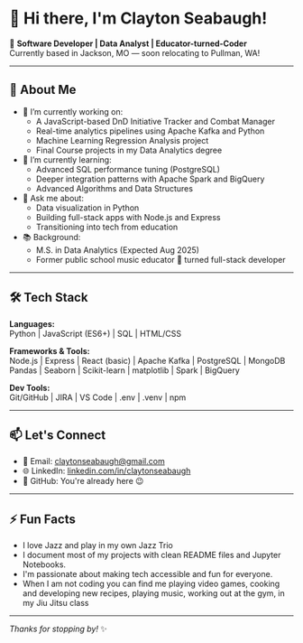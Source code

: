 # 👋 Hi there, I'm Clayton Seabaugh!

🎯 **Software Developer | Data Analyst | Educator-turned-Coder**  
Currently based in Jackson, MO — soon relocating to Pullman, WA!  

---

## 🚀 About Me

- 🔭 I’m currently working on:
  - A JavaScript-based DnD Initiative Tracker and Combat Manager
  - Real-time analytics pipelines using Apache Kafka and Python
  - Machine Learning Regression Analysis project
  - Final Course projects in my Data Analytics degree
- 🌱 I’m currently learning:
  - Advanced SQL performance tuning (PostgreSQL)
  - Deeper integration patterns with Apache Spark and BigQuery
  - Advanced Algorithms and Data Structures
- 💬 Ask me about:
  - Data visualization in Python
  - Building full-stack apps with Node.js and Express
  - Transitioning into tech from education
- 📚 Background:
  - M.S. in Data Analytics (Expected Aug 2025)
  - Former public school music educator 🎵 turned full-stack developer

---

## 🛠️ Tech Stack

**Languages:**  
Python | JavaScript (ES6+) | SQL | HTML/CSS  

**Frameworks & Tools:**  
Node.js | Express | React (basic) | Apache Kafka | PostgreSQL | MongoDB  
Pandas | Seaborn | Scikit-learn | matplotlib | Spark | BigQuery  

**Dev Tools:**  
Git/GitHub | JIRA | VS Code | .env | .venv | npm  

---

## 📫 Let's Connect

- 📧 Email: [claytonseabaugh@gmail.com](mailto:claytonseabaugh@gmail.com)
- 🌐 LinkedIn: [linkedin.com/in/claytonseabaugh](https://www.linkedin.com/in/clayton-seabaugh-28955a312/)
- 🧠 GitHub: You're already here 😉

---

## ⚡ Fun Facts

- I love Jazz and play in my own Jazz Trio
- I document most of my projects with clean README files and Jupyter Notebooks.
- I'm passionate about making tech accessible and fun for everyone.
- When I am not coding you can find me playing video games, cooking and developing new recipes, playing music, working out at the gym, in my Jiu Jitsu class

---

_Thanks for stopping by!_ ✨
